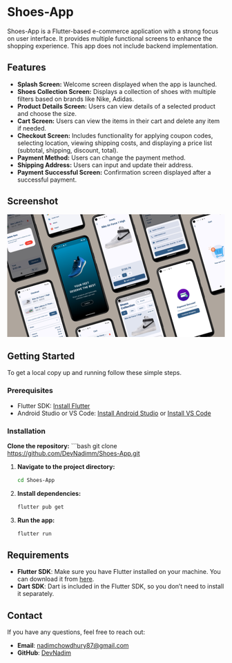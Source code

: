 # Shoes-App

Shoes-App is a Flutter-based e-commerce application with a strong focus on user interface. It provides multiple functional screens to enhance the shopping experience. This app does not include backend implementation.

## Features

- **Splash Screen:** Welcome screen displayed when the app is launched.
- **Shoes Collection Screen:** Displays a collection of shoes with multiple filters based on brands like Nike, Adidas.
- **Product Details Screen:** Users can view details of a selected product and choose the size.
- **Cart Screen:** Users can view the items in their cart and delete any item if needed.
- **Checkout Screen:** Includes functionality for applying coupon codes, selecting location, viewing shipping costs, and displaying a price list (subtotal, shipping, discount, total).
- **Payment Method:** Users can change the payment method.
- **Shipping Address:** Users can input and update their address.
- **Payment Successful Screen:** Confirmation screen displayed after a successful payment.

## Screenshot

![Screenshot](assets/images/screenshot/screenshot.jpg)

## Getting Started

To get a local copy up and running follow these simple steps.

### Prerequisites

- Flutter SDK: [Install Flutter](https://flutter.dev/docs/get-started/install)
- Android Studio or VS Code: [Install Android Studio](https://developer.android.com/studio) or [Install VS Code](https://code.visualstudio.com/)

### Installation

**Clone the repository:**
    ```bash
git clone https://github.com/DevNadimm/Shoes-App.git

1. **Navigate to the project directory:**
    ```bash
   cd Shoes-App

2. **Install dependencies:**
    ```bash
    flutter pub get
    ```
3. **Run the app:**
    ```bash
    flutter run
    ```

## Requirements

- **Flutter SDK**: Make sure you have Flutter installed on your machine. You can download it from [here](https://flutter.dev/docs/get-started/install).
- **Dart SDK**: Dart is included in the Flutter SDK, so you don’t need to install it separately.

## Contact

If you have any questions, feel free to reach out:

- **Email**: [nadimchowdhury87@gmail.com](mailto:nadimchowdhury87@gmail.com)
- **GitHub**: [DevNadim](https://github.com/DevNadim)